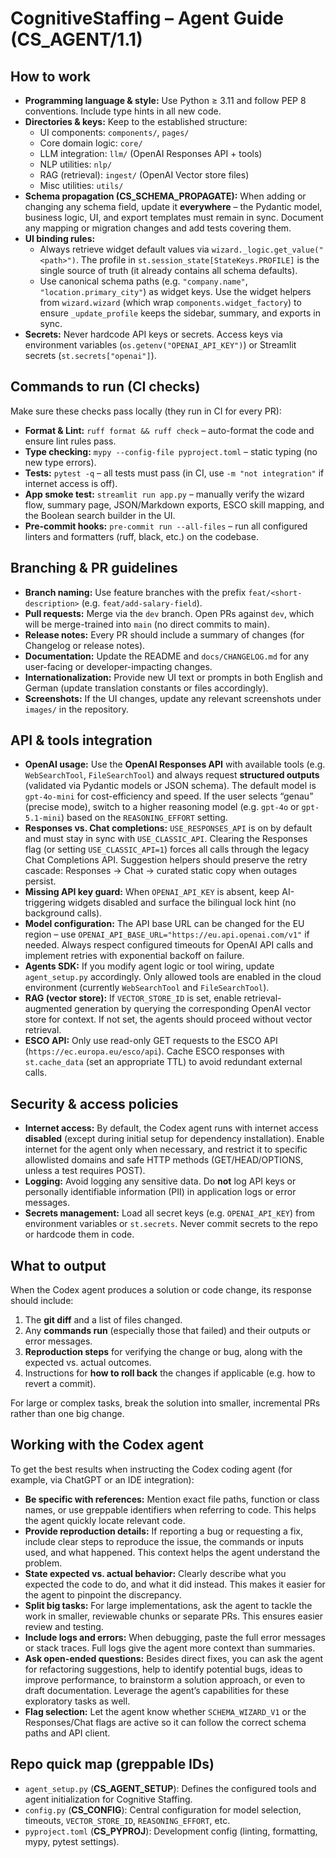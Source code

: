 # CognitiveStaffing – Agent Guide (CS_AGENT/1.1)

## How to work
- **Programming language & style:** Use Python ≥ 3.11 and follow PEP 8 conventions. Include type hints in all new code.
- **Directories & keys:** Keep to the established structure:
  - UI components: `components/`, `pages/`
  - Core domain logic: `core/`
  - LLM integration: `llm/` (OpenAI Responses API + tools)
  - NLP utilities: `nlp/`
  - RAG (retrieval): `ingest/` (OpenAI Vector store files)
  - Misc utilities: `utils/`
- **Schema propagation (CS_SCHEMA_PROPAGATE):** When adding or changing any schema field, update it **everywhere** – the Pydantic model, business logic, UI, and export templates must remain in sync. Document any mapping or migration changes and add tests covering them.
- **UI binding rules:** 
  - Always retrieve widget default values via `wizard._logic.get_value("<path>")`. The profile in `st.session_state[StateKeys.PROFILE]` is the single source of truth (it already contains all schema defaults).
  - Use canonical schema paths (e.g. `"company.name"`, `"location.primary_city"`) as widget keys. Use the widget helpers from `wizard.wizard` (which wrap `components.widget_factory`) to ensure `_update_profile` keeps the sidebar, summary, and exports in sync.
- **Secrets:** Never hardcode API keys or secrets. Access keys via environment variables (`os.getenv("OPENAI_API_KEY")`) or Streamlit secrets (`st.secrets["openai"]`).

## Commands to run (CI checks)
Make sure these checks pass locally (they run in CI for every PR):
- **Format & Lint:** `ruff format && ruff check` – auto-format the code and ensure lint rules pass.
- **Type checking:** `mypy --config-file pyproject.toml` – static typing (no new type errors).
- **Tests:** `pytest -q` – all tests must pass (in CI, use `-m "not integration"` if internet access is off).
- **App smoke test:** `streamlit run app.py` – manually verify the wizard flow, summary page, JSON/Markdown exports, ESCO skill mapping, and the Boolean search builder in the UI.
- **Pre-commit hooks:** `pre-commit run --all-files` – run all configured linters and formatters (ruff, black, etc.) on the codebase.

## Branching & PR guidelines
- **Branch naming:** Use feature branches with the prefix `feat/<short-description>` (e.g. `feat/add-salary-field`).
- **Pull requests:** Merge via the `dev` branch. Open PRs against `dev`, which will be merge-trained into `main` (no direct commits to main).
- **Release notes:** Every PR should include a summary of changes (for Changelog or release notes).
- **Documentation:** Update the README and `docs/CHANGELOG.md` for any user-facing or developer-impacting changes.
- **Internationalization:** Provide new UI text or prompts in both English and German (update translation constants or files accordingly).
- **Screenshots:** If the UI changes, update any relevant screenshots under `images/` in the repository.

## API & tools integration
- **OpenAI usage:** Use the **OpenAI Responses API** with available tools (e.g. `WebSearchTool`, `FileSearchTool`) and always request **structured outputs** (validated via Pydantic models or JSON schema). The default model is `gpt-4o-mini` for cost-efficiency and speed. If the user selects “genau” (precise mode), switch to a higher reasoning model (e.g. `gpt-4o` or `gpt-5.1-mini`) based on the `REASONING_EFFORT` setting.
- **Responses vs. Chat completions:** `USE_RESPONSES_API` is on by default and must stay in sync with `USE_CLASSIC_API`. Clearing the Responses flag (or setting `USE_CLASSIC_API=1`) forces all calls through the legacy Chat Completions API. Suggestion helpers should preserve the retry cascade: Responses → Chat → curated static copy when outages persist.
- **Missing API key guard:** When `OPENAI_API_KEY` is absent, keep AI-triggering widgets disabled and surface the bilingual lock hint (no background calls).
- **Model configuration:** The API base URL can be changed for the EU region – use `OPENAI_API_BASE_URL="https://eu.api.openai.com/v1"` if needed. Always respect configured timeouts for OpenAI API calls and implement retries with exponential backoff on failure.
- **Agents SDK:** If you modify agent logic or tool wiring, update `agent_setup.py` accordingly. Only allowed tools are enabled in the cloud environment (currently `WebSearchTool` and `FileSearchTool`).
- **RAG (vector store):** If `VECTOR_STORE_ID` is set, enable retrieval-augmented generation by querying the corresponding OpenAI vector store for context. If not set, the agents should proceed without vector retrieval.
- **ESCO API:** Only use read-only GET requests to the ESCO API (`https://ec.europa.eu/esco/api`). Cache ESCO responses with `st.cache_data` (set an appropriate TTL) to avoid redundant external calls.

## Security & access policies 
- **Internet access:** By default, the Codex agent runs with internet access **disabled** (except during initial setup for dependency installation). Enable internet for the agent only when necessary, and restrict it to specific allowlisted domains and safe HTTP methods (GET/HEAD/OPTIONS, unless a test requires POST).
- **Logging:** Avoid logging any sensitive data. Do **not** log API keys or personally identifiable information (PII) in application logs or error messages.
- **Secrets management:** Load all secret keys (e.g. `OPENAI_API_KEY`) from environment variables or `st.secrets`. Never commit secrets to the repo or hardcode them in code.

## What to output
When the Codex agent produces a solution or code change, its response should include:
1. The **git diff** and a list of files changed.
2. Any **commands run** (especially those that failed) and their outputs or error messages.
3. **Reproduction steps** for verifying the change or bug, along with the expected vs. actual outcomes.
4. Instructions for **how to roll back** the changes if applicable (e.g. how to revert a commit).

For large or complex tasks, break the solution into smaller, incremental PRs rather than one big change.

## Working with the Codex agent
To get the best results when instructing the Codex coding agent (for example, via ChatGPT or an IDE integration):
- **Be specific with references:** Mention exact file paths, function or class names, or use greppable identifiers when referring to code. This helps the agent quickly locate relevant code.
- **Provide reproduction details:** If reporting a bug or requesting a fix, include clear steps to reproduce the issue, the commands or inputs used, and what happened. This context helps the agent understand the problem.
- **State expected vs. actual behavior:** Clearly describe what you expected the code to do, and what it did instead. This makes it easier for the agent to pinpoint the discrepancy.
- **Split big tasks:** For large implementations, ask the agent to tackle the work in smaller, reviewable chunks or separate PRs. This ensures easier review and testing.
- **Include logs and errors:** When debugging, paste the full error messages or stack traces. Full logs give the agent more context than summaries.
- **Ask open-ended questions:** Besides direct fixes, you can ask the agent for refactoring suggestions, help to identify potential bugs, ideas to improve performance, to brainstorm a solution approach, or even to draft documentation. Leverage the agent’s capabilities for these exploratory tasks as well.
- **Flag selection:** Let the agent know whether `SCHEMA_WIZARD_V1` or the Responses/Chat flags are active so it can follow the correct schema paths and API client.

## Repo quick map (greppable IDs)
- `agent_setup.py` (**CS_AGENT_SETUP**): Defines the configured tools and agent initialization for Cognitive Staffing.
- `config.py` (**CS_CONFIG**): Central configuration for model selection, timeouts, `VECTOR_STORE_ID`, `REASONING_EFFORT`, etc.
- `pyproject.toml` (**CS_PYPROJ**): Development config (linting, formatting, mypy, pytest settings).

